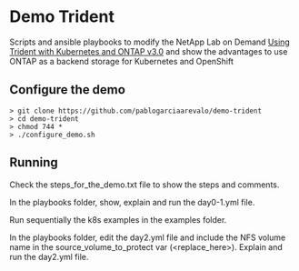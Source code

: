 # Demo Trident
Scripts and ansible playbooks to modify the NetApp Lab on Demand [Using Trident with Kubernetes and ONTAP v3.0](https://labondemand.netapp.com/lab/sl10556) and show the advantages to use ONTAP as a backend storage for Kubernetes and OpenShift

## Configure the demo

```
> git clone https://github.com/pablogarciaarevalo/demo-trident
> cd demo-trident
> chmod 744 *
> ./configure_demo.sh
```
## Running

Check the steps_for_the_demo.txt file to show the steps and comments.

In the playbooks folder, show, explain and run the day0-1.yml file.

Run sequentially the k8s examples in the examples folder.

In the playbooks folder, edit the day2.yml file and include the NFS volume name in the source_volume_to_protect var (<replace_here>). Explain and run the day2.yml file.